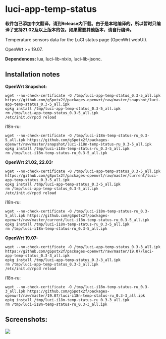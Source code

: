 # luci-app-temp-status

**软件包已添加中文翻译，请到Release内下载。由于是本地编译的，所以暂时只编译了支持21.02及以上版本的包，如果需要其他版本，请自行编译。**

Temperature sensors data for the LuCI status page (OpenWrt webUI).

OpenWrt >= 19.07.

**Dependences:** lua, luci-lib-nixio, luci-lib-jsonc.

## Installation notes

**OpenWrt Snapshot:**

    wget --no-check-certificate -O /tmp/luci-app-temp-status_0.3-5_all.ipk https://github.com/gSpotx2f/packages-openwrt/raw/master/snapshot/luci-app-temp-status_0.3-5_all.ipk
    opkg install /tmp/luci-app-temp-status_0.3-5_all.ipk
    rm /tmp/luci-app-temp-status_0.3-5_all.ipk
    /etc/init.d/rpcd reload

i18n-ru:

    wget --no-check-certificate -O /tmp/luci-i18n-temp-status-ru_0.3-5_all.ipk https://github.com/gSpotx2f/packages-openwrt/raw/master/snapshot/luci-i18n-temp-status-ru_0.3-5_all.ipk
    opkg install /tmp/luci-i18n-temp-status-ru_0.3-5_all.ipk
    rm /tmp/luci-i18n-temp-status-ru_0.3-5_all.ipk

**OpenWrt 21.02, 22.03:**

    wget --no-check-certificate -O /tmp/luci-app-temp-status_0.3-5_all.ipk https://github.com/gSpotx2f/packages-openwrt/raw/master/current/luci-app-temp-status_0.3-5_all.ipk
    opkg install /tmp/luci-app-temp-status_0.3-5_all.ipk
    rm /tmp/luci-app-temp-status_0.3-5_all.ipk
    /etc/init.d/rpcd reload

i18n-ru:

    wget --no-check-certificate -O /tmp/luci-i18n-temp-status-ru_0.3-5_all.ipk https://github.com/gSpotx2f/packages-openwrt/raw/master/current/luci-i18n-temp-status-ru_0.3-5_all.ipk
    opkg install /tmp/luci-i18n-temp-status-ru_0.3-5_all.ipk
    rm /tmp/luci-i18n-temp-status-ru_0.3-5_all.ipk

**OpenWrt 19.07:**

    wget --no-check-certificate -O /tmp/luci-app-temp-status_0.3-3_all.ipk https://github.com/gSpotx2f/packages-openwrt/raw/master/19.07/luci-app-temp-status_0.3-3_all.ipk
    opkg install /tmp/luci-app-temp-status_0.3-3_all.ipk
    rm /tmp/luci-app-temp-status_0.3-3_all.ipk
    /etc/init.d/rpcd reload

i18n-ru:

    wget --no-check-certificate -O /tmp/luci-i18n-temp-status-ru_0.3-3_all.ipk https://github.com/gSpotx2f/packages-openwrt/raw/master/19.07/luci-i18n-temp-status-ru_0.3-3_all.ipk
    opkg install /tmp/luci-i18n-temp-status-ru_0.3-3_all.ipk
    rm /tmp/luci-i18n-temp-status-ru_0.3-3_all.ipk

## Screenshots:

![](https://github.com/gSpotx2f/luci-app-temp-status/blob/master/screenshots/01.jpg)
